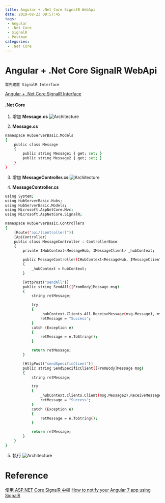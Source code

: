 ```yaml
---
title: Angular + .Net Core SignalR WebApi
date: 2019-08-23 09:57:45
tags:
 - Angular
 - .Net Core
 - SignalR
 - Postman
categories: 
 - .Net Core
---
```


# Angular + .Net Core SignalR WebApi
    需先建置 SignalR Interface
[Angular + .Net Core SignalR Interface](/2019/08/22/AngularAndNetCoreSignalRInterface/)

#### .Net Core
1. 增加 **Message.cs**
![Architecture](1.png)

2. **Message.cs**
~~~ bash
namespace HubServerBasic.Models
{
    public class Message
    {
        public string Message1 { get; set; }
        public string Message2 { get; set; }
    }
}
~~~

3. 增加 **MessageController.cs**
![Architecture](2.png)

4. **MessageController.cs**
~~~ bash
using System;
using HubServerBasic.Hubs;
using HubServerBasic.Models;
using Microsoft.AspNetCore.Mvc;
using Microsoft.AspNetCore.SignalR;

namespace HubServerBasic.Controllers
{
    [Route("api/[controller]")]
    [ApiController]
    public class MessageController : ControllerBase
    {
        private IHubContext<MessageHub, IMessageClient> _hubContext;

        public MessageController(IHubContext<MessageHub, IMessageClient> hubContext)
        {
            _hubContext = hubContext;
        }

        [HttpPost("sendAll")]
        public string SendAll([FromBody]Message msg)
        {
            string retMessage;

            try
            {
                _hubContext.Clients.All.ReceiveMessage(msg.Message1, msg.Message2);
                retMessage = "Success";
            }
            catch (Exception e)
            {
                retMessage = e.ToString();
            }

            return retMessage;
        }

        [HttpPost("sendSpecificClient")]
        public string SendSpecificClient([FromBody]Message msg)
        {
            string retMessage;

            try
            {
                _hubContext.Clients.Client(msg.Message2).ReceiveMessage(msg.Message1);
                retMessage = "Success";
            }
            catch (Exception e)
            {
                retMessage = e.ToString();
            }

            return retMessage;
        }
    }
}
~~~

5. 執行
![Architecture](3.gif)

# Reference
[使用 ASP.NET Core SignalR 中樞](https://docs.microsoft.com/zh-tw/aspnet/core/signalr/hubs?view=aspnetcore-2.2)
[How to notify your Angular 7 app using SignalR](https://rukshan.dev/2019/05/how-to-notify-your-angular-7-app-using-signalr)